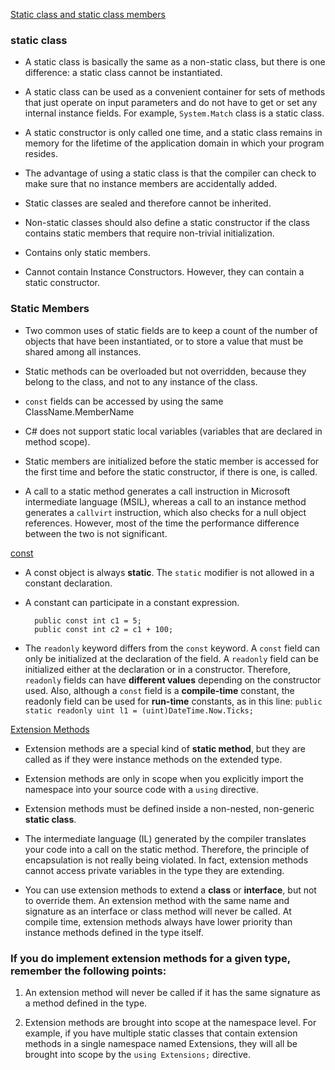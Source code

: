 [Static class and static class members](https://docs.microsoft.com/en-us/dotnet/csharp/programming-guide/classes-and-structs/static-classes-and-static-class-members)

### static class 

* A static class is basically the same as a non-static class, but there is one difference: a static class cannot be instantiated.

* A static class can be used as a convenient container for sets of methods that just operate on input parameters and do not have to get or set any internal instance fields. For example, `System.Match` class is a static class.

* A static constructor is only called one time, and a static class remains in memory for the lifetime of the application domain in which your program resides.

* The advantage of using a static class is that the compiler can check to make sure that no instance members are accidentally added.

* Static classes are sealed and therefore cannot be inherited.

* Non-static classes should also define a static constructor if the class contains static members that require non-trivial initialization.

* Contains only static members.

* Cannot contain Instance Constructors. However, they can contain a static constructor.

### Static Members

* Two common uses of static fields are to keep a count of the number of objects that have been instantiated, or to store a value that must be shared among all instances.

* Static methods can be overloaded but not overridden, because they belong to the class, and not to any instance of the class.

* `const` fields can be accessed by using the same ClassName.MemberName

* C# does not support static local variables (variables that are declared in method scope).

* Static members are initialized before the static member is accessed for the first time and before the static constructor, if there is one, is called.

* A call to a static method generates a call instruction in Microsoft intermediate language (MSIL), whereas a call to an instance method generates a `callvirt` instruction, which also checks for a null object references. However, most of the time the performance difference between the two is not significant.

[const](https://stackoverflow.com/questions/408192/why-cant-i-have-public-static-const-string-s-stuff-in-my-class)

* A const object is always **static**. The `static` modifier is not allowed in a constant declaration.

* A constant can participate in a constant expression.

        public const int c1 = 5;
        public const int c2 = c1 + 100;

* The `readonly` keyword differs from the `const` keyword. A `const` field can only be initialized at the declaration of the field. A `readonly` field can be initialized either at the declaration or in a constructor. Therefore, `readonly` fields can have **different values** depending on the constructor used. Also, although a `const` field is a **compile-time** constant, the readonly field can be used for **run-time** constants, as in this line: `public static readonly uint l1 = (uint)DateTime.Now.Ticks;`

[Extension Methods](https://docs.microsoft.com/en-us/dotnet/csharp/programming-guide/classes-and-structs/extension-methods)

* Extension methods are a special kind of **static method**, but they are called as if they were instance methods on the extended type.

* Extension methods are only in scope when you explicitly import the namespace into your source code with a `using` directive.

* Extension methods must be defined inside a non-nested, non-generic **static class**.

* The intermediate language (IL) generated by the compiler translates your code into a call on the static method. Therefore, the principle of encapsulation is not really being violated. In fact, extension methods cannot access private variables in the type they are extending.

* You can use extension methods to extend a **class** or **interface**, but not to override them. An extension method with the same name and signature as an interface or class method will never be called. At compile time, extension methods always have lower priority than instance methods defined in the type itself.

### If you do implement extension methods for a given type, remember the following points:

1. An extension method will never be called if it has the same signature as a method defined in the type.

2. Extension methods are brought into scope at the namespace level. For example, if you have multiple static classes that contain extension methods in a single namespace named Extensions, they will all be brought into scope by the `using Extensions;` directive.
